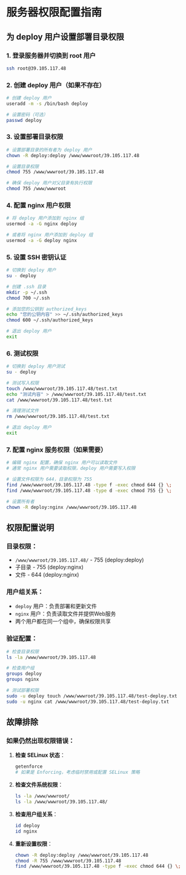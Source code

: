 # 服务器权限配置指南

## 为 deploy 用户设置部署目录权限

### 1. 登录服务器并切换到 root 用户

```bash
ssh root@39.105.117.48
```

### 2. 创建 deploy 用户（如果不存在）

```bash
# 创建 deploy 用户
useradd -m -s /bin/bash deploy

# 设置密码（可选）
passwd deploy
```

### 3. 设置部署目录权限

```bash
# 设置部署目录的所有者为 deploy 用户
chown -R deploy:deploy /www/wwwroot/39.105.117.48

# 设置目录权限
chmod 755 /www/wwwroot/39.105.117.48

# 确保 deploy 用户对父目录有执行权限
chmod 755 /www/wwwroot
```

### 4. 配置 nginx 用户权限

```bash
# 将 deploy 用户添加到 nginx 组
usermod -a -G nginx deploy

# 或者将 nginx 用户添加到 deploy 组
usermod -a -G deploy nginx
```

### 5. 设置 SSH 密钥认证

```bash
# 切换到 deploy 用户
su - deploy

# 创建 .ssh 目录
mkdir -p ~/.ssh
chmod 700 ~/.ssh

# 添加您的公钥到 authorized_keys
echo "您的公钥内容" >> ~/.ssh/authorized_keys
chmod 600 ~/.ssh/authorized_keys

# 退出 deploy 用户
exit
```

### 6. 测试权限

```bash
# 切换到 deploy 用户测试
su - deploy

# 测试写入权限
touch /www/wwwroot/39.105.117.48/test.txt
echo "测试内容" > /www/wwwroot/39.105.117.48/test.txt
cat /www/wwwroot/39.105.117.48/test.txt

# 清理测试文件
rm /www/wwwroot/39.105.117.48/test.txt

# 退出 deploy 用户
exit
```

### 7. 配置 nginx 服务权限（如果需要）

```bash
# 编辑 nginx 配置，确保 nginx 用户可以读取文件
# 通常 nginx 用户需要读取权限，deploy 用户需要写入权限

# 设置文件权限为 644，目录权限为 755
find /www/wwwroot/39.105.117.48 -type f -exec chmod 644 {} \;
find /www/wwwroot/39.105.117.48 -type d -exec chmod 755 {} \;

# 设置所有者
chown -R deploy:nginx /www/wwwroot/39.105.117.48
```

## 权限配置说明

### 目录权限：
- `/www/wwwroot/39.105.117.48/` - 755 (deploy:deploy)
- 子目录 - 755 (deploy:nginx)
- 文件 - 644 (deploy:nginx)

### 用户组关系：
- `deploy` 用户：负责部署和更新文件
- `nginx` 用户：负责读取文件并提供Web服务
- 两个用户都在同一个组中，确保权限共享

### 验证配置：

```bash
# 检查目录权限
ls -la /www/wwwroot/39.105.117.48

# 检查用户组
groups deploy
groups nginx

# 测试部署权限
sudo -u deploy touch /www/wwwroot/39.105.117.48/test-deploy.txt
sudo -u nginx cat /www/wwwroot/39.105.117.48/test-deploy.txt
```

## 故障排除

### 如果仍然出现权限错误：

1. **检查 SELinux 状态**：
   ```bash
   getenforce
   # 如果是 Enforcing，考虑临时禁用或配置 SELinux 策略
   ```

2. **检查文件系统权限**：
   ```bash
   ls -la /www/wwwroot/
   ls -la /www/wwwroot/39.105.117.48/
   ```

3. **检查用户组关系**：
   ```bash
   id deploy
   id nginx
   ```

4. **重新设置权限**：
   ```bash
   chown -R deploy:deploy /www/wwwroot/39.105.117.48
   chmod -R 755 /www/wwwroot/39.105.117.48
   find /www/wwwroot/39.105.117.48 -type f -exec chmod 644 {} \;
   ```
